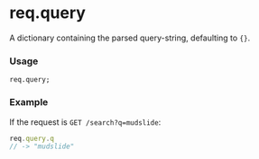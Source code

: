 # req.query

A dictionary containing the parsed query-string, defaulting to `{}`.

### Usage
```usage
req.query;
```

### Example

If the request is `GET /search?q=mudslide`:

```js
req.query.q
// -> "mudslide"
```





<docmeta name="displayName" value="req.query">
<docmeta name="pageType" value="property">
